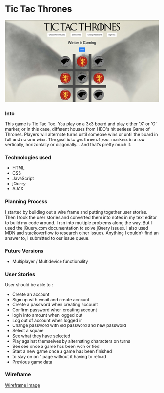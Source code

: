 # Tic Tac Thrones

![Pic of App](https://github.com/ceconley/tictactoe-client/blob/master/public/TTT.png "App")


### Into

This game is Tic Tac Toe. You play on a 3x3 board and play either 'X' or 'O' marker, or in this case, different houses from HBO's hit seriese Game of Thrones.
Players will alternate turns until someone wins or until the board in full and no one wins. The goal is to get three of your markers in a row vertically, horizontally or diagonally… And that’s pretty much it.

### Technologies used

* HTML
* CSS
* JavaScript
* jQuery
* AJAX 

### Planning Process

I started by building out a wire frame and putting together user stories.  Then I took the user stories and converted them into notes in my text editor to build my code around.  I ran into multiple problems along the way. But I used the jQuery.com documentation to solve jQuery issues.  I also used MDN and stackoverflow to research other issues.  Anything I couldn’t find an answer to, I submitted to our issue queue.

### Future Versions

* Multiplayer / Multidevice functionality

### User Stories

User should be able to :
*	Create an account
*	Sign up with email and create account
*	Create a password when creating account
*	Confirm password when creating account
*	login into amount when logged out
*	Log out of account when logged in
*	Change password with old password and new password
*	Select a square
*	See what they have selected
*	Play against themselves by alternating characters on turns
*	See see once a game has been won or tied
*	Start a new game once a game has been finished
*	to stay on on 1 page without it having to reload
*	Previous game data

### Wireframe

[Wireframe Image](https://github.com/ceconley/tictactoe-client/blob/master/public/wireframe.jpg)